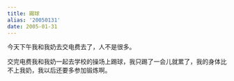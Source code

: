 ```yaml
---
title: 踢球
alias: '20050131'
date: 2005-01-31
---
```


今天下午我和我奶去交电费去了，人不是很多。

交完电费我和我奶一起去学校的操场上踢球，我只踢了一会儿就累了，我的身体比不上我奶，我以后还要多参加锻炼啊。
